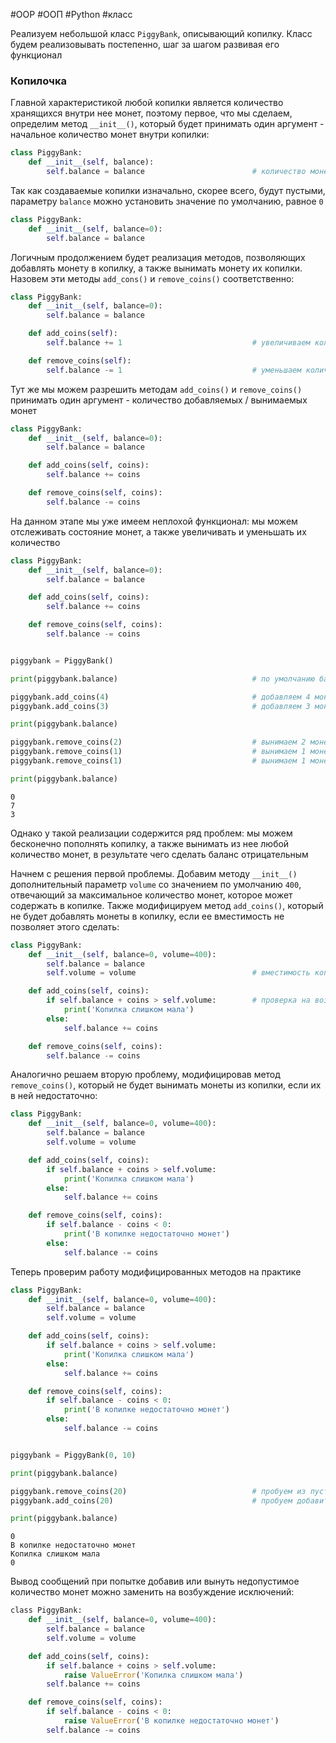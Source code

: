 #OOP #ООП #Python #класс


Реализуем небольшой класс `PiggyBank`, описывающий копилку. Класс будем реализовывать постепенно, шаг за шагом развивая его функционал

### Копилочка
Главной характеристикой любой копилки является количество хранящихся внутри нее монет, поэтому первое, что мы сделаем, определим метод `__init__()`, который будет принимать один аргумент - начальное количество монет внутри копилки:
```python
class PiggyBank:
    def __init__(self, balance):
        self.balance = balance                        # количество монет в копилке
```
Так как создаваемые копилки изначально, скорее всего, будут пустыми, параметру `balance` можно установить значение по умолчанию, равное `0`
```python
class PiggyBank:
    def __init__(self, balance=0):
        self.balance = balance
```
Логичным продолжением будет реализация методов, позволяющих добавлять монету в копилку, а также вынимать монету их копилки. Назовем эти методы `add_cons()` и `remove_coins()` соответственно:
```python
class PiggyBank:
    def __init__(self, balance=0):
        self.balance = balance

    def add_coins(self):
        self.balance += 1                             # увеличиваем количество монет на единицу

    def remove_coins(self):
        self.balance -= 1                             # уменьшаем количество монет на единицу
```
Тут же мы можем разрешить методам `add_coins()` и `remove_coins()` принимать один аргумент - количество добавляемых / вынимаемых монет
```python
class PiggyBank:
    def __init__(self, balance=0):
        self.balance = balance

    def add_coins(self, coins):
        self.balance += coins

    def remove_coins(self, coins):
        self.balance -= coins
```
На данном этапе мы уже имеем неплохой функционал: мы можем отслеживать состояние монет, а также увеличивать и уменьшать их количество
```python
class PiggyBank:
    def __init__(self, balance=0):
        self.balance = balance

    def add_coins(self, coins):
        self.balance += coins

    def remove_coins(self, coins):
        self.balance -= coins


piggybank = PiggyBank()

print(piggybank.balance)                              # по умолчанию баланс равен нулю 

piggybank.add_coins(4)                                # добавляем 4 монеты
piggybank.add_coins(3)                                # добавляем 3 монеты

print(piggybank.balance)

piggybank.remove_coins(2)                             # вынимаем 2 монеты
piggybank.remove_coins(1)                             # вынимаем 1 монету
piggybank.remove_coins(1)                             # вынимаем 1 монету

print(piggybank.balance)
```
```
0
7
3
```
Однако у такой реализации содержится ряд проблем: мы можем бесконечно пополнять копилку, а также вынимать из нее любой количество монет, в результате чего сделать баланс отрицательным

Начнем с решения первой проблемы. Добавим методу `__init__()` дополнительный параметр `volume` со значением по умолчанию `400`, отвечающий за максимальное количество монет, которое может содержать в копилке. Также модифицируем метод `add_coins()`, который не будет добавлять монеты в копилку, если ее вместимость не позволяет этого сделать:
```python
class PiggyBank:
    def __init__(self, balance=0, volume=400):
        self.balance = balance
        self.volume = volume                          # вместимость копилки

    def add_coins(self, coins):
        if self.balance + coins > self.volume:        # проверка на возможность добавить монеты
            print('Копилка слишком мала')
        else:
            self.balance += coins

    def remove_coins(self, coins):
        self.balance -= coins
```
Аналогично решаем вторую проблему, модифицировав метод `remove_coins()`, который не будет вынимать монеты из копилки, если их в ней недостаточно:
```python
class PiggyBank:
    def __init__(self, balance=0, volume=400):
        self.balance = balance
        self.volume = volume

    def add_coins(self, coins):
        if self.balance + coins > self.volume:
            print('Копилка слишком мала')
        else:
            self.balance += coins

    def remove_coins(self, coins):
        if self.balance - coins < 0:
            print('В копилке недостаточно монет')
        else:
            self.balance -= coins
```
Теперь проверим работу модифицированных методов на практике
```python
class PiggyBank:
    def __init__(self, balance=0, volume=400):
        self.balance = balance
        self.volume = volume

    def add_coins(self, coins):
        if self.balance + coins > self.volume:
            print('Копилка слишком мала')
        else:
            self.balance += coins

    def remove_coins(self, coins):
        if self.balance - coins < 0:
            print('В копилке недостаточно монет')
        else:
            self.balance -= coins


piggybank = PiggyBank(0, 10)

print(piggybank.balance)    

piggybank.remove_coins(20)                            # пробуем из пустой копилки вынуть 20 монет
piggybank.add_coins(20)                               # пробуем добавить избыточное количество монет

print(piggybank.balance)
```
```
0
В копилке недостаточно монет
Копилка слишком мала
0
```
Вывод сообщений при попытке добавив или вынуть недопустимое количество монет можно заменить на возбуждение исключений:
```python
​class PiggyBank:
    def __init__(self, balance=0, volume=400):
        self.balance = balance
        self.volume = volume

    def add_coins(self, coins):
        if self.balance + coins > self.volume:
            raise ValueError('Копилка слишком мала')
        self.balance += coins

    def remove_coins(self, coins):
        if self.balance - coins < 0:
            raise ValueError('В копилке недостаточно монет')
        self.balance -= coins
```
